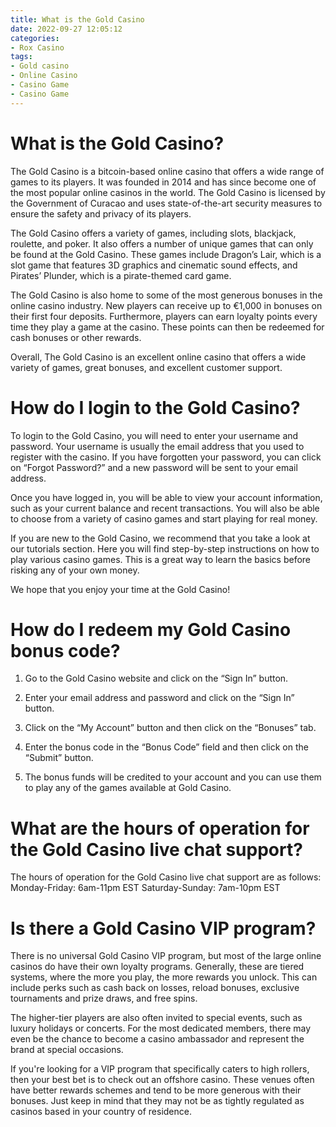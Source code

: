 ```yaml
---
title: What is the Gold Casino
date: 2022-09-27 12:05:12
categories:
- Rox Casino
tags:
- Gold casino
- Online Casino
- Casino Game
- Casino Game
---
```



#  What is the Gold Casino?

The Gold Casino is a bitcoin-based online casino that offers a wide range of games to its players. It was founded in 2014 and has since become one of the most popular online casinos in the world. The Gold Casino is licensed by the Government of Curacao and uses state-of-the-art security measures to ensure the safety and privacy of its players.

The Gold Casino offers a variety of games, including slots, blackjack, roulette, and poker. It also offers a number of unique games that can only be found at the Gold Casino. These games include Dragon’s Lair, which is a slot game that features 3D graphics and cinematic sound effects, and Pirates’ Plunder, which is a pirate-themed card game.

The Gold Casino is also home to some of the most generous bonuses in the online casino industry. New players can receive up to €1,000 in bonuses on their first four deposits. Furthermore, players can earn loyalty points every time they play a game at the casino. These points can then be redeemed for cash bonuses or other rewards.

Overall, The Gold Casino is an excellent online casino that offers a wide variety of games, great bonuses, and excellent customer support.

#  How do I login to the Gold Casino?

To login to the Gold Casino, you will need to enter your username and password. Your username is usually the email address that you used to register with the casino. If you have forgotten your password, you can click on “Forgot Password?” and a new password will be sent to your email address.

Once you have logged in, you will be able to view your account information, such as your current balance and recent transactions. You will also be able to choose from a variety of casino games and start playing for real money.

If you are new to the Gold Casino, we recommend that you take a look at our tutorials section. Here you will find step-by-step instructions on how to play various casino games. This is a great way to learn the basics before risking any of your own money.

We hope that you enjoy your time at the Gold Casino!

#  How do I redeem my Gold Casino bonus code?

1. Go to the Gold Casino website and click on the “Sign In” button.

2. Enter your email address and password and click on the “Sign In” button.

3. Click on the “My Account” button and then click on the “Bonuses” tab.

4. Enter the bonus code in the “Bonus Code” field and then click on the “Submit” button.

5. The bonus funds will be credited to your account and you can use them to play any of the games available at Gold Casino.

#  What are the hours of operation for the Gold Casino live chat support?

The hours of operation for the Gold Casino live chat support are as follows:
Monday-Friday: 6am-11pm EST
Saturday-Sunday: 7am-10pm EST

#  Is there a Gold Casino VIP program?

There is no universal Gold Casino VIP program, but most of the large online casinos do have their own loyalty programs. Generally, these are tiered systems, where the more you play, the more rewards you unlock. This can include perks such as cash back on losses, reload bonuses, exclusive tournaments and prize draws, and free spins.

The higher-tier players are also often invited to special events, such as luxury holidays or concerts. For the most dedicated members, there may even be the chance to become a casino ambassador and represent the brand at special occasions.

If you're looking for a VIP program that specifically caters to high rollers, then your best bet is to check out an offshore casino. These venues often have better rewards schemes and tend to be more generous with their bonuses. Just keep in mind that they may not be as tightly regulated as casinos based in your country of residence.